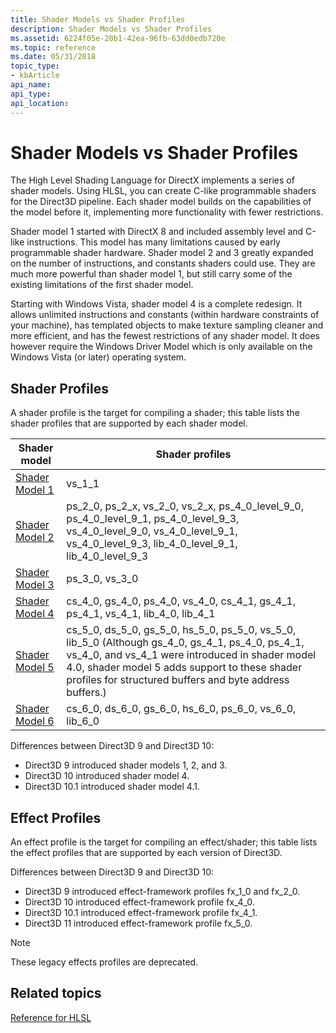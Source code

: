 ```yaml
---
title: Shader Models vs Shader Profiles
description: Shader Models vs Shader Profiles
ms.assetid: 6224f05e-20b1-42ea-96fb-63dd0edb720e
ms.topic: reference
ms.date: 05/31/2018
topic_type: 
- kbArticle
api_name: 
api_type: 
api_location: 
---
```


# Shader Models vs Shader Profiles

The High Level Shading Language for DirectX implements a series of shader models. Using HLSL, you can create C-like programmable shaders for the Direct3D pipeline. Each shader model builds on the capabilities of the model before it, implementing more functionality with fewer restrictions.

Shader model 1 started with DirectX 8 and included assembly level and C-like instructions. This model has many limitations caused by early programmable shader hardware. Shader model 2 and 3 greatly expanded on the number of instructions, and constants shaders could use. They are much more powerful than shader model 1, but still carry some of the existing limitations of the first shader model.

Starting with Windows Vista, shader model 4 is a complete redesign. It allows unlimited instructions and constants (within hardware constraints of your machine), has templated objects to make texture sampling cleaner and more efficient, and has the fewest restrictions of any shader model. It does however require the Windows Driver Model which is only available on the Windows Vista (or later) operating system.

## Shader Profiles

A shader profile is the target for compiling a shader; this table lists the shader profiles that are supported by each shader model.



| Shader model                                                   | Shader profiles                                                                                                                                                                                                                                                                                                      |
|----------------------------------------------------|-------------------------------------------------------------------------------------------------------------------------------------------------------------------------------------------------------------------------------------------------------------------------------------------------------|
| [Shader Model 1](dx-graphics-hlsl-sm1.md)         | vs\_1\_1                                                                                                                                                                                                                                                                                              |
| [Shader Model 2](dx-graphics-hlsl-sm2.md)         | ps\_2\_0, ps\_2\_x, vs\_2\_0, vs\_2\_x, ps\_4\_0\_level\_9\_0, ps\_4\_0\_level\_9\_1, ps\_4\_0\_level\_9\_3, vs\_4\_0\_level\_9\_0, vs\_4\_0\_level\_9\_1, vs\_4\_0\_level\_9\_3, lib\_4\_0\_level\_9\_1, lib\_4\_0\_level\_9\_3                                                                      |
| [Shader Model 3](dx-graphics-hlsl-sm3.md)         | ps\_3\_0, vs\_3\_0                                                                                                                                                                                                                                                                                    |
| [Shader Model 4](dx-graphics-hlsl-sm4.md)         | cs\_4\_0, gs\_4\_0, ps\_4\_0, vs\_4\_0, cs\_4\_1, gs\_4\_1, ps\_4\_1, vs\_4\_1, lib\_4\_0, lib\_4\_1                                                                                                                                                                                                  |
| [Shader Model 5](d3d11-graphics-reference-sm5.md) | cs\_5\_0, ds\_5\_0, gs\_5\_0, hs\_5\_0, ps\_5\_0, vs\_5\_0, lib\_5\_0 (Although gs\_4\_0, gs\_4\_1, ps\_4\_0, ps\_4\_1, vs\_4\_0, and vs\_4\_1 were introduced in shader model 4.0, shader model 5 adds support to these shader profiles for structured buffers and byte address buffers.)<br/> |
| [Shader Model 6](shader-model-6-0.md)             | cs\_6\_0, ds\_6\_0, gs\_6\_0, hs\_6\_0, ps\_6\_0, vs\_6\_0, lib\_6\_0                                                                                                                                                                                                                                 |

Differences between Direct3D 9 and Direct3D 10:

- Direct3D 9 introduced shader models 1, 2, and 3.
- Direct3D 10 introduced shader model 4.
- Direct3D 10.1 introduced shader model 4.1.



 

## Effect Profiles

An effect profile is the target for compiling an effect/shader; this table lists the effect profiles that are supported by each version of Direct3D.

Differences between Direct3D 9 and Direct3D 10:

- Direct3D 9 introduced effect-framework profiles fx\_1\_0 and fx\_2\_0.
- Direct3D 10 introduced effect-framework profile fx\_4\_0.
- Direct3D 10.1 introduced effect-framework profile fx\_4\_1.
- Direct3D 11 introduced effect-framework profile fx\_5\_0.

> [!Note]  
> These legacy effects profiles are deprecated.

 

## Related topics

<dl> <dt>

[Reference for HLSL](dx-graphics-hlsl-reference.md)
</dt> </dl>

 

 





